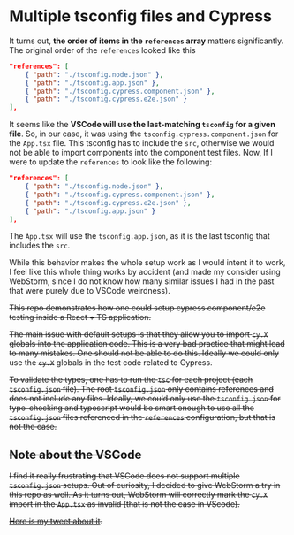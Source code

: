 # Multiple tsconfig files and Cypress

It turns out, **the order of items in the `references` array** matters significantly. The original order of the `references` looked like this

```json
"references": [
    { "path": "./tsconfig.node.json" },
    { "path": "./tsconfig.app.json" },
    { "path": "./tsconfig.cypress.component.json" },
    { "path": "./tsconfig.cypress.e2e.json" }
],
```

It seems like the **VSCode will use the last-matching `tsconfig` for a given file**. So, in our case, it was using the `tsconfig.cypress.component.json` for the `App.tsx` file. This tsconfig has to include the `src`, otherwise we would not be able to import components into the component test files.
Now, If I were to update the `references` to look like the following:

```json
"references": [
    { "path": "./tsconfig.node.json" },
    { "path": "./tsconfig.cypress.component.json" },
    { "path": "./tsconfig.cypress.e2e.json" },
    { "path": "./tsconfig.app.json" }
],
```

The `App.tsx` will use the `tsconfig.app.json`, as it is the last tsconfig that includes the `src`.

While this behavior makes the whole setup work as I would intent it to work, I feel like this whole thing works by accident (and made my consider using WebStorm, since I do not know how many similar issues I had in the past that were purely due to VSCode weirdness).

<del>
This repo demonstrates how one could setup cypress component/e2e testing inside a React + TS application.

The main issue with default setups is that they allow you to import `cy.X` globals into the application code. This is a very bad practice that might lead to many mistakes. One should not be able to do this. Ideally we could only use the `cy.X` globals in the test code related to Cypress.

To validate the types, one has to run the `tsc` for each project (each `tsconfig.json` file). The root `tsconfig.json` only contains references and does not include any files. Ideally, we could only use the `tsconfig.json` for type-checking and typescript would be smart enough to use all the `tsconfig.json` files referenced in the `references` configuration, but that is not the case.

</del>

<del>

## Note about the VSCode

I find it really frustrating that VSCode does not support multiple `tsconfig.json` setups. Out of curiosity, I decided to give WebStorm a try in this repo as well. As it turns out, WebStorm will correctly mark the `cy.X` import in the `App.tsx` as invalid (that is not the case in VScode).

[Here is my tweet about it](https://twitter.com/wm_matuszewski/status/1708108987164500008).
</del>
